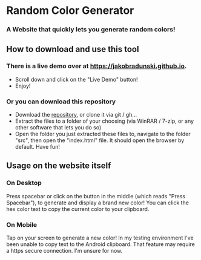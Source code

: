 # Random Color Generator
### A Website that quickly lets you generate random colors!

## How to download and use this tool
### There is a live demo over at https://jakobradunski.github.io.
- Scroll down and click on the "Live Demo" button!
- Enjoy!

### Or you can download this repository
- Download the [repository](https://github.com/jakobradunski/Random-Color-Generator-Website/archive/refs/heads/main.zip), or clone it via git / gh...
- Extract the files to a folder of your choosing (via WinRAR / 7-zip, or any other software that lets you do so)
- Open the folder you just extracted these files to, navigate to the folder "src", then open the "index.html" file. It should open the browser by default.
Have fun!

## Usage on the website itself
### On Desktop
Press spacebar or click on the button in the middle (which reads "Press Spacebar"), to generate and display a brand new color! You can click the hex color text to copy the current color to your clipboard.

### On Mobile
Tap on your screen to generate a new color! In my testing environment I've been unable to copy text to the Android clipboard. That feature may require a https secure connection. I'm unsure for now.
